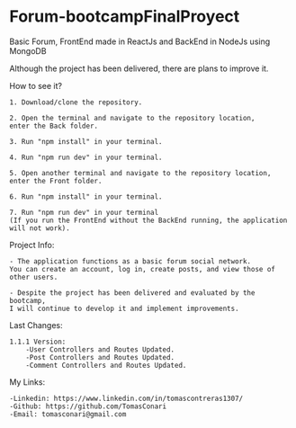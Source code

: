 # Forum-bootcampFinalProyect
Basic Forum, FrontEnd made in ReactJs and BackEnd in NodeJs using MongoDB

Although the project has been delivered, there are plans to improve it.

How to see it?

    1. Download/clone the repository.
    
    2. Open the terminal and navigate to the repository location, 
    enter the Back folder.
    
    3. Run "npm install" in your terminal.
    
    4. Run "npm run dev" in your terminal.

    5. Open another terminal and navigate to the repository location, 
    enter the Front folder.

    6. Run "npm install" in your terminal.
    
    7. Run "npm run dev" in your terminal 
    (If you run the FrontEnd without the BackEnd running, the application will not work).

Project Info:

    - The application functions as a basic forum social network.
    You can create an account, log in, create posts, and view those of other users.
    
    - Despite the project has been delivered and evaluated by the bootcamp, 
    I will continue to develop it and implement improvements.

Last Changes:

    1.1.1 Version:
        -User Controllers and Routes Updated.
        -Post Controllers and Routes Updated.
        -Comment Controllers and Routes Updated.

My Links:

    -Linkedin: https://www.linkedin.com/in/tomascontreras1307/
    -Github: https://github.com/TomasConari
    -Email: tomasconari@gmail.com
    